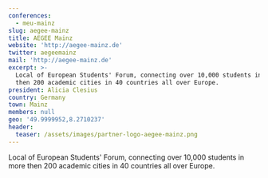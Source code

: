 ```yaml
---
conferences:
  - meu-mainz
slug: aegee-mainz
title: AEGEE Mainz
website: 'http://aegee-mainz.de'
twitter: aegeemainz
mail: 'http://aegee-mainz.de'
excerpt: >-
  Local of European Students' Forum, connecting over 10,000 students in more
  then 200 academic cities in 40 countries all over Europe.
president: Alicia Clesius
country: Germany
town: Mainz
members: null
geo: '49.9999952,8.2710237'
header:
  teaser: /assets/images/partner-logo-aegee-mainz.png
---
```

Local of European Students' Forum, connecting over 10,000 students in more then 200 academic cities in 40 countries all over Europe.
